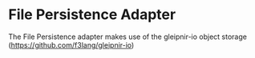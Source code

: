 # File Persistence Adapter

The File Persistence adapter makes use of the gleipnir-io object storage (https://github.com/f3lang/gleipnir-io)